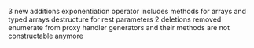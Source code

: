 3 new additions
    exponentiation operator
    includes methods for arrays and typed arrays
    destructure for rest parameters
2 deletions
    removed enumerate from proxy handler
    generators and their methods are not constructable anymore
